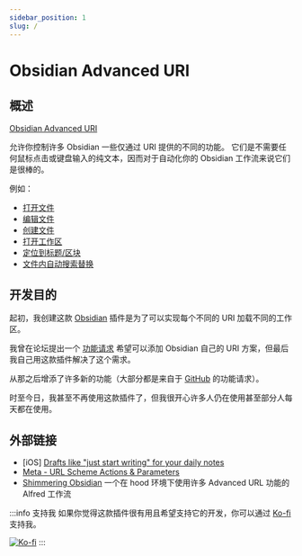 ```yaml
---
sidebar_position: 1
slug: /
---
```


# Obsidian Advanced URI

## 概述

[Obsidian Advanced URI](https://github.com/Vinzent03/obsidian-advanced-uri)

允许你控制许多 Obsidian 一些仅通过 URI 提供的不同的功能。 它们是不需要任何鼠标点击或键盘输入的纯文本，因而对于自动化你的 Obsidian 工作流来说它们是很棒的。

例如：

- [打开文件](actions/navigation.md)
- [编辑文件](actions/writing.md)
- [创建文件](actions/writing.md)
- [打开工作区](actions/navigation.md)
- [定位到标题/区块](actions/navigation.md)
- [文件内自动搜索替换](actions/search_replace.md)

## 开发目的

起初，我创建这款 [Obsidian](https://obsidian.md) 插件是为了可以实现每个不同的 URI 加载不同的工作区。

我曾在论坛提出一个 [功能请求](https://forum.obsidian.md/t/load-workspace-per-url-scheme/7120) 希望可以添加 Obsidian 自己的 URI 方案，但最后我自己用这款插件解决了这个需求。

从那之后增添了许多新的功能（大部分都是来自于 [GitHub](https://github.com/Vinzent03/obsidian-advanced-uri) 的功能请求）。

时至今日，我甚至不再使用这款插件了，但我很开心许多人仍在使用甚至部分人每天都在使用。

## 外部链接

- \[iOS] [Drafts like "just start writing" for your daily notes](https://forum.obsidian.md/t/journal-log-workflow-drafts-like-just-start-writing-for-your-daily-notes-ios/18382)
- [Meta - URL Scheme Actions & Parameters](https://forum.obsidian.md/t/meta-url-scheme-actions-parameters/7035)
- [Shimmering Obsidian](https://github.com/chrisgrieser/shimmering-obsidian) 一个在 hood 环境下使用许多 Advanced URL 功能的 Alfred 工作流

:::info 支持我
如果你觉得这款插件很有用且希望支持它的开发，你可以通过 [Ko-fi](https://Ko-fi.com/Vinzent) 支持我。

[![Ko-fi](https://ko-fi.com/img/githubbutton_sm.svg)](https://ko-fi.com/F1F195IQ5)
:::
